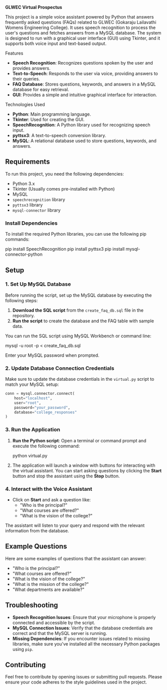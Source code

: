 **GLWEC Virtual Prospectus**

This project is a simple voice assistant powered by Python that answers frequently asked questions (FAQs) related to GLWEC (Gokaraju Lailavathi Womens Engineering College). It uses speech recognition to process the user's questions and fetches answers from a MySQL database. The system is designed to run with a graphical user interface (GUI) using Tkinter, and it supports both voice input and text-based output.

 Features

- **Speech Recognition**: Recognizes questions spoken by the user and provides answers.
- **Text-to-Speech**: Responds to the user via voice, providing answers to their queries.
- **FAQ Database**: Stores questions, keywords, and answers in a MySQL database for easy retrieval.
- **GUI**: Provides a simple and intuitive graphical interface for interaction.
  
 Technologies Used

- **Python**: Main programming language.
- **Tkinter**: Used for creating the GUI.
- **SpeechRecognition**: A Python library used for recognizing speech input.
- **pyttsx3**: A text-to-speech conversion library.
- **MySQL**: A relational database used to store questions, keywords, and answers.

## Requirements

To run this project, you need the following dependencies:

- Python 3.x
- Tkinter (Usually comes pre-installed with Python)
- MySQL
- `speechrecognition` library
- `pyttsx3` library
- `mysql-connector` library

### Install Dependencies

To install the required Python libraries, you can use the following pip commands:


pip install SpeechRecognition
pip install pyttsx3
pip install mysql-connector-python


## Setup

### 1. Set Up MySQL Database

Before running the script, set up the MySQL database by executing the following steps:

1. **Download the SQL script** from the `create_faq_db.sql` file in the repository.
2. **Run the script** to create the database and the FAQ table with sample data.

You can run the SQL script using MySQL Workbench or command line:


mysql -u root -p < create_faq_db.sql


Enter your MySQL password when prompted.

### 2. Update Database Connection Credentials

Make sure to update the database credentials in the `virtual.py` script to match your MySQL setup:

```python
conn = mysql.connector.connect(
    host="localhost",
    user="root",
    password="your_password",
    database="college_responses"
)
```

### 3. Run the Application

1. **Run the Python script**:
   Open a terminal or command prompt and execute the following command:

  
   python virtual.py


2. The application will launch a window with buttons for interacting with the virtual assistant. You can start asking questions by clicking the **Start** button and stop the assistant using the **Stop** button.

### 4. Interact with the Voice Assistant

- Click on **Start** and ask a question like:
  - "Who is the principal?"
  - "What courses are offered?"
  - "What is the vision of the college?"
  
The assistant will listen to your query and respond with the relevant information from the database.

## Example Questions

Here are some examples of questions that the assistant can answer:

- "Who is the principal?"
- "What courses are offered?"
- "What is the vision of the college?"
- "What is the mission of the college?"
- "What departments are available?"

## Troubleshooting

- **Speech Recognition Issues**: Ensure that your microphone is properly connected and accessible by the script.
- **MySQL Connection Issues**: Verify that the database credentials are correct and that the MySQL server is running.
- **Missing Dependencies**: If you encounter issues related to missing libraries, make sure you've installed all the necessary Python packages using `pip`.

## Contributing

Feel free to contribute by opening issues or submitting pull requests. Please ensure your code adheres to the style guidelines used in the project.

